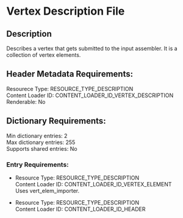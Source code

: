 Vertex Description File
=======================
## Description
Describes a vertex that gets submitted to the input assembler. It is a 
collection of vertex elements. 

## Header Metadata Requirements:
Resourece Type: RESOURCE_TYPE_DESCRIPTION  
Content Loader ID:  CONTENT_LOADER_ID_VERTEX_DESCRIPTION
Renderable: No  

## Dictionary Requirements:
Min dictionary entries: 2  
Max dictionary entries: 255  
Supports shared entries: No

### Entry Requirements:
* Resource Type: RESOURCE_TYPE_DESCRIPTION  
  Content Loader ID: CONTENT_LOADER_ID_VERTEX_ELEMENT  
  Uses vert_elem_importer.  

* Resource Type: RESOURCE_TYPE_DESCRIPTION  
  Content Loader ID: CONTENT_LOADER_ID_HEADER  
